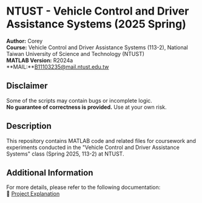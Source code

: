 # NTUST - Vehicle Control and Driver Assistance Systems (2025 Spring)

**Author:** Corey  
**Course:** Vehicle Control and Driver Assistance Systems (113-2), National Taiwan University of Science and Technology (NTUST)  
**MATLAB Version:** R2024a  
**MAIL:**B11103235@mail.ntust.edu.tw

## Disclaimer
Some of the scripts may contain bugs or incomplete logic.  
**No guarantee of correctness is provided.** Use at your own risk.

## Description
This repository contains MATLAB code and related files for coursework and experiments conducted in the "Vehicle Control and Driver Assistance Systems" class (Spring 2025, 113-2) at NTUST.

## Additional Information
For more details, please refer to the following documentation:  
🔗 [Project Explanation](https://youtu.be/vKB2Lg-IM3I?si=VeW5U2MJo5LzlT4W)




